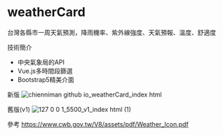 # weatherCard
台灣各縣市一周天氣預測，降雨機率、紫外線強度、天氣預報、溫度、舒適度

技術簡介
* 中央氣象局的API
* Vue.js多時間段篩選
* Bootstrap5精美介面

新版
![chienniman github io_weatherCard_index html](https://user-images.githubusercontent.com/97031067/219693175-67ba83f7-f200-4faa-9268-4ef86c57df7e.jpg)

舊版(v1)
![127 0 0 1_5500_v1_index html (1)](https://user-images.githubusercontent.com/97031067/219693205-88de82c4-21ae-410b-9aa0-41b58e44b55d.jpg)


參考
https://www.cwb.gov.tw/V8/assets/pdf/Weather_Icon.pdf<br>

